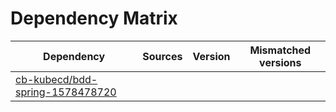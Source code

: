 # Dependency Matrix

Dependency | Sources | Version | Mismatched versions
---------- | ------- | ------- | -------------------
[cb-kubecd/bdd-spring-1578478720](https://github.com/cb-kubecd/bdd-spring-1578478720.git) |  | []() | 
